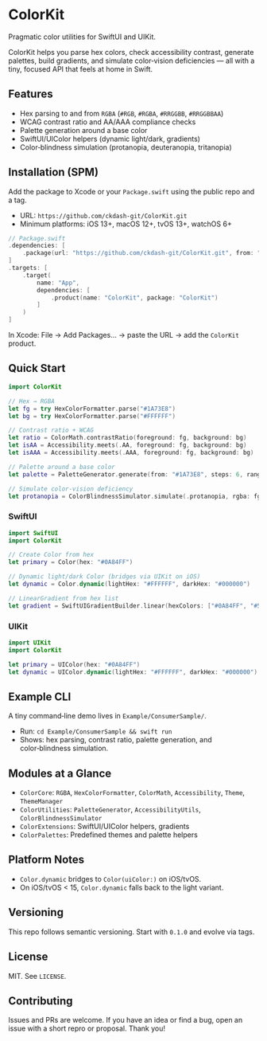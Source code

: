 # ColorKit

Pragmatic color utilities for SwiftUI and UIKit.

ColorKit helps you parse hex colors, check accessibility contrast, generate palettes, build gradients, and simulate color‑vision deficiencies — all with a tiny, focused API that feels at home in Swift.

## Features
- Hex parsing to and from `RGBA` (`#RGB`, `#RGBA`, `#RRGGBB`, `#RRGGBBAA`)
- WCAG contrast ratio and AA/AAA compliance checks
- Palette generation around a base color
- SwiftUI/UIColor helpers (dynamic light/dark, gradients)
- Color‑blindness simulation (protanopia, deuteranopia, tritanopia)

## Installation (SPM)
Add the package to Xcode or your `Package.swift` using the public repo and a tag.

- URL: `https://github.com/ckdash-git/ColorKit.git`
- Minimum platforms: iOS 13+, macOS 12+, tvOS 13+, watchOS 6+

```swift
// Package.swift
.dependencies: [
    .package(url: "https://github.com/ckdash-git/ColorKit.git", from: "0.1.0")
]
.targets: [
    .target(
        name: "App",
        dependencies: [
            .product(name: "ColorKit", package: "ColorKit")
        ]
    )
]
```

In Xcode: File → Add Packages… → paste the URL → add the `ColorKit` product.

## Quick Start
```swift
import ColorKit

// Hex → RGBA
let fg = try HexColorFormatter.parse("#1A73E8")
let bg = try HexColorFormatter.parse("#FFFFFF")

// Contrast ratio + WCAG
let ratio = ColorMath.contrastRatio(foreground: fg, background: bg)
let isAA = Accessibility.meets(.AA, foreground: fg, background: bg)
let isAAA = Accessibility.meets(.AAA, foreground: fg, background: bg)

// Palette around a base color
let palette = PaletteGenerator.generate(from: "#1A73E8", steps: 6, range: 0.25)

// Simulate color‑vision deficiency
let protanopia = ColorBlindnessSimulator.simulate(.protanopia, rgba: fg)
```

### SwiftUI
```swift
import SwiftUI
import ColorKit

// Create Color from hex
let primary = Color(hex: "#0A84FF")

// Dynamic light/dark Color (bridges via UIKit on iOS)
let dynamic = Color.dynamic(lightHex: "#FFFFFF", darkHex: "#000000")

// LinearGradient from hex list
let gradient = SwiftUIGradientBuilder.linear(hexColors: ["#0A84FF", "#5E5CE6"]) 
```

### UIKit
```swift
import UIKit
import ColorKit

let primary = UIColor(hex: "#0A84FF")
let dynamic = UIColor.dynamic(lightHex: "#FFFFFF", darkHex: "#000000")
```

## Example CLI
A tiny command‑line demo lives in `Example/ConsumerSample/`.

- Run: `cd Example/ConsumerSample && swift run`
- Shows: hex parsing, contrast ratio, palette generation, and color‑blindness simulation.

## Modules at a Glance
- `ColorCore`: `RGBA`, `HexColorFormatter`, `ColorMath`, `Accessibility`, `Theme`, `ThemeManager`
- `ColorUtilities`: `PaletteGenerator`, `AccessibilityUtils`, `ColorBlindnessSimulator`
- `ColorExtensions`: SwiftUI/UIColor helpers, gradients
- `ColorPalettes`: Predefined themes and palette helpers

## Platform Notes
- `Color.dynamic` bridges to `Color(uiColor:)` on iOS/tvOS.
- On iOS/tvOS < 15, `Color.dynamic` falls back to the light variant.

## Versioning
This repo follows semantic versioning. Start with `0.1.0` and evolve via tags.

## License
MIT. See `LICENSE`.

## Contributing
Issues and PRs are welcome. If you have an idea or find a bug, open an issue with a short repro or proposal. Thank you!